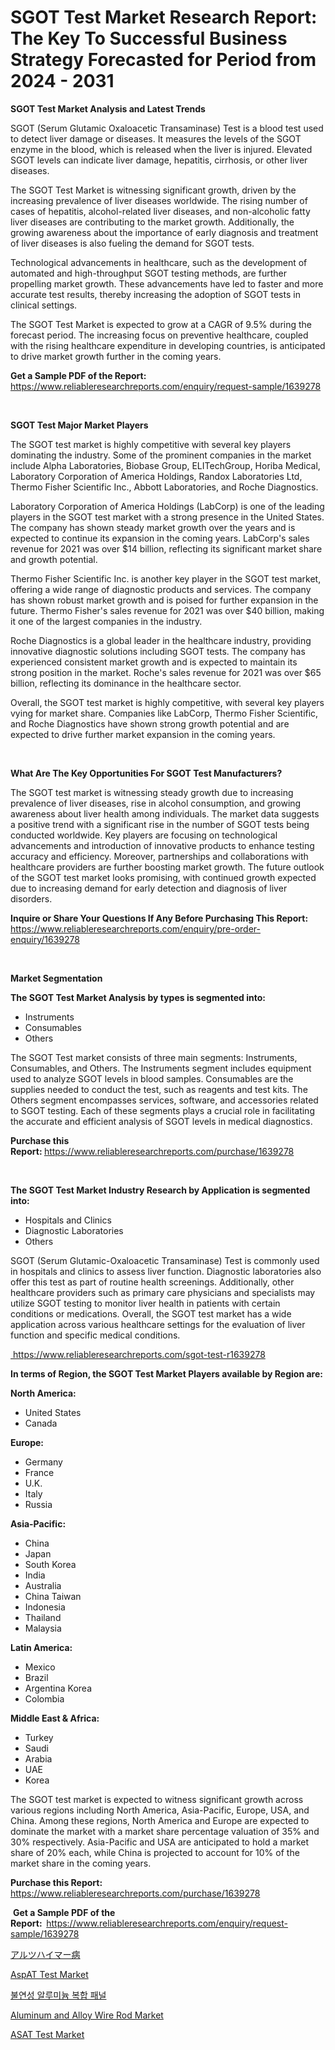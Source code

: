 <p><h1>SGOT Test Market Research Report: The Key To Successful Business Strategy Forecasted for Period from 2024 - 2031</h1></p><p><strong>SGOT Test Market Analysis and Latest Trends</strong></p>
<p><p>SGOT (Serum Glutamic Oxaloacetic Transaminase) Test is a blood test used to detect liver damage or diseases. It measures the levels of the SGOT enzyme in the blood, which is released when the liver is injured. Elevated SGOT levels can indicate liver damage, hepatitis, cirrhosis, or other liver diseases.</p><p>The SGOT Test Market is witnessing significant growth, driven by the increasing prevalence of liver diseases worldwide. The rising number of cases of hepatitis, alcohol-related liver diseases, and non-alcoholic fatty liver diseases are contributing to the market growth. Additionally, the growing awareness about the importance of early diagnosis and treatment of liver diseases is also fueling the demand for SGOT tests.</p><p>Technological advancements in healthcare, such as the development of automated and high-throughput SGOT testing methods, are further propelling market growth. These advancements have led to faster and more accurate test results, thereby increasing the adoption of SGOT tests in clinical settings.</p><p>The SGOT Test Market is expected to grow at a CAGR of 9.5% during the forecast period. The increasing focus on preventive healthcare, coupled with the rising healthcare expenditure in developing countries, is anticipated to drive market growth further in the coming years.</p></p>
<p><strong>Get a Sample PDF of the Report:&nbsp;</strong> <a href="https://www.reliableresearchreports.com/enquiry/request-sample/1639278">https://www.reliableresearchreports.com/enquiry/request-sample/1639278</a></p>
<p>&nbsp;</p>
<p><strong>SGOT Test Major Market Players</strong></p>
<p><p>The SGOT test market is highly competitive with several key players dominating the industry. Some of the prominent companies in the market include Alpha Laboratories, Biobase Group, ELITechGroup, Horiba Medical, Laboratory Corporation of America Holdings, Randox Laboratories Ltd, Thermo Fisher Scientific Inc., Abbott Laboratories, and Roche Diagnostics.</p><p>Laboratory Corporation of America Holdings (LabCorp) is one of the leading players in the SGOT test market with a strong presence in the United States. The company has shown steady market growth over the years and is expected to continue its expansion in the coming years. LabCorp's sales revenue for 2021 was over $14 billion, reflecting its significant market share and growth potential.</p><p>Thermo Fisher Scientific Inc. is another key player in the SGOT test market, offering a wide range of diagnostic products and services. The company has shown robust market growth and is poised for further expansion in the future. Thermo Fisher's sales revenue for 2021 was over $40 billion, making it one of the largest companies in the industry.</p><p>Roche Diagnostics is a global leader in the healthcare industry, providing innovative diagnostic solutions including SGOT tests. The company has experienced consistent market growth and is expected to maintain its strong position in the market. Roche's sales revenue for 2021 was over $65 billion, reflecting its dominance in the healthcare sector.</p><p>Overall, the SGOT test market is highly competitive, with several key players vying for market share. Companies like LabCorp, Thermo Fisher Scientific, and Roche Diagnostics have shown strong growth potential and are expected to drive further market expansion in the coming years.</p></p>
<p>&nbsp;</p>
<p><strong>What Are The Key Opportunities For SGOT Test Manufacturers?</strong></p>
<p><p>The SGOT test market is witnessing steady growth due to increasing prevalence of liver diseases, rise in alcohol consumption, and growing awareness about liver health among individuals. The market data suggests a positive trend with a significant rise in the number of SGOT tests being conducted worldwide. Key players are focusing on technological advancements and introduction of innovative products to enhance testing accuracy and efficiency. Moreover, partnerships and collaborations with healthcare providers are further boosting market growth. The future outlook of the SGOT test market looks promising, with continued growth expected due to increasing demand for early detection and diagnosis of liver disorders.</p></p>
<p><strong>Inquire or Share Your Questions If Any Before Purchasing This Report:</strong> <a href="https://www.reliableresearchreports.com/enquiry/pre-order-enquiry/1639278">https://www.reliableresearchreports.com/enquiry/pre-order-enquiry/1639278</a></p>
<p>&nbsp;</p>
<p><strong>Market Segmentation</strong></p>
<p><strong>The SGOT Test Market Analysis by types is segmented into:</strong></p>
<p><ul><li>Instruments</li><li>Consumables</li><li>Others</li></ul></p>
<p><p>The SGOT Test market consists of three main segments: Instruments, Consumables, and Others. The Instruments segment includes equipment used to analyze SGOT levels in blood samples. Consumables are the supplies needed to conduct the test, such as reagents and test kits. The Others segment encompasses services, software, and accessories related to SGOT testing. Each of these segments plays a crucial role in facilitating the accurate and efficient analysis of SGOT levels in medical diagnostics.</p></p>
<p><strong>Purchase this Report:&nbsp;</strong><a href="https://www.reliableresearchreports.com/purchase/1639278">https://www.reliableresearchreports.com/purchase/1639278</a></p>
<p>&nbsp;</p>
<p><strong>The SGOT Test Market Industry Research by Application is segmented into:</strong></p>
<p><ul><li>Hospitals and Clinics</li><li>Diagnostic Laboratories</li><li>Others</li></ul></p>
<p><p>SGOT (Serum Glutamic-Oxaloacetic Transaminase) Test is commonly used in hospitals and clinics to assess liver function. Diagnostic laboratories also offer this test as part of routine health screenings. Additionally, other healthcare providers such as primary care physicians and specialists may utilize SGOT testing to monitor liver health in patients with certain conditions or medications. Overall, the SGOT test market has a wide application across various healthcare settings for the evaluation of liver function and specific medical conditions.</p></p>
<p><a href="https://www.reliableresearchreports.com/sgot-test-r1639278">&nbsp;https://www.reliableresearchreports.com/sgot-test-r1639278</a></p>
<p><strong>In terms of Region, the SGOT Test Market Players available by Region are:</strong></p>
<p>
    <p> <strong> North America: </strong>
        <ul>
            <li>United States</li>
            <li>Canada</li>
        </ul>
        </p> 
    <p> <strong> Europe: </strong>
        <ul>
            <li>Germany</li>
            <li>France</li>
            <li>U.K.</li>
            <li>Italy</li>
            <li>Russia</li>
        </ul>
        </p> 
    <p> <strong> Asia-Pacific: </strong>
        <ul>
            <li>China</li>
            <li>Japan</li>
            <li>South Korea</li>
            <li>India</li>
            <li>Australia</li>
            <li>China Taiwan</li>
            <li>Indonesia</li>
            <li>Thailand</li>
            <li>Malaysia</li>
        </ul>
        </p> 
    <p> <strong> Latin America: </strong>
        <ul>
            <li>Mexico</li>
            <li>Brazil</li>
            <li>Argentina Korea</li>
            <li>Colombia</li>
        </ul>
        </p> 
    <p> <strong> Middle East & Africa: </strong>
        <ul>
            <li>Turkey</li>
            <li>Saudi</li>
            <li>Arabia</li>
            <li>UAE</li>
            <li>Korea</li>
        </ul>
    </p>
    </p>
<p><p>The SGOT test market is expected to witness significant growth across various regions including North America, Asia-Pacific, Europe, USA, and China. Among these regions, North America and Europe are expected to dominate the market with a market share percentage valuation of 35% and 30% respectively. Asia-Pacific and USA are anticipated to hold a market share of 20% each, while China is projected to account for 10% of the market share in the coming years.</p></p>
<p><strong>Purchase this Report: </strong><a href="https://www.reliableresearchreports.com/purchase/1639278">https://www.reliableresearchreports.com/purchase/1639278</a></p>
<p>&nbsp;<strong>Get a Sample PDF of the Report:&nbsp;&nbsp;</strong><a href="https://www.reliableresearchreports.com/enquiry/request-sample/1639278">https://www.reliableresearchreports.com/enquiry/request-sample/1639278</a></p>
<p><strong></strong></p>
<p><p><a href="https://github.com/dzy793153605/Market-Research-Report-List-2/blob/main/311528546576.md">アルツハイマー病</a></p><p><a href="https://github.com/jj19131/Market-Research-Report-List-2/blob/main/aspat-test-market.md">AspAT Test Market</a></p><p><a href="https://github.com/WilburKihn5676/Market-Research-Report-List-1/blob/main/374970042467.md">불연성 알루미늄 복합 패널</a></p><p><a href="https://issuu.com/reportprime-2/docs/aluminum-and-alloy-wire-rod-market-size-2030.pptx">Aluminum and Alloy Wire Rod Market</a></p><p><a href="https://github.com/jodemen/Market-Research-Report-List-2/blob/main/asat-test-market.md">ASAT Test Market</a></p></p>